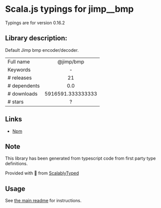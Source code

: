 
# Scala.js typings for jimp__bmp

Typings are for version 0.16.2

## Library description:
Default Jimp bmp encoder/decoder.

|                    |                 |
| ------------------ | :-------------: |
| Full name          | @jimp/bmp |
| Keywords           | - |
| # releases         | 21 |
| # dependents       | 0.0 |
| # downloads        | 5916591.333333333 |
| # stars            | ? |

## Links
- [Npm](https://www.npmjs.com/package/%40jimp%2Fbmp)
    


## Note
This library has been generated from typescript code from first party type definitions.

Provided with :purple_heart: from [ScalablyTyped](https://github.com/oyvindberg/ScalablyTyped)

## Usage
See [the main readme](../../readme.md) for instructions.


